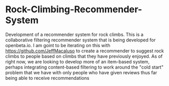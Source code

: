 # Rock-Climbing-Recommender-System
Development of a recommender system for rock climbs. This is a collaborative filtering recommender system that is being developed for openbeta.io. I am goint to be iterating on this with https://github.com/JeffMacaluso to create a recommender to suggest rock climbs to people based on climbs that they have previously enjoyed. As of right now, we are looking to develop more of an item-based system, perhaps integrating content-based filtering to work around the "cold start" problem that we have with only people who have given reviews thus far being able to receive recommendations
